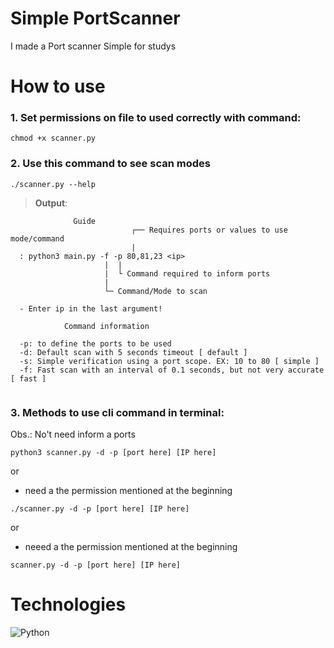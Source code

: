 # Simple PortScanner

I made a Port scanner Simple for studys

# How to use
### 1. Set permissions on file to used correctly with command:

```
chmod +x scanner.py
```

### 2. Use this command to see scan modes
```
./scanner.py --help
```
> **Output**:
```
              Guide
                           ┌── Requires ports or values to use mode/command
                           |
  : python3 main.py -f -p 80,81,23 <ip>
                     |  |
                     |  └ Command required to inform ports
                     |
                     └─ Command/Mode to scan

  - Enter ip in the last argument!

            Command information

  -p: to define the ports to be used
  -d: Default scan with 5 seconds timeout [ default ]
  -s: Simple verification using a port scope. EX: 10 to 80 [ simple ]
  -f: Fast scan with an interval of 0.1 seconds, but not very accurate [ fast ]
    
```
### 3. Methods to use cli command in terminal:

Obs.: No't need inform a ports
```
python3 scanner.py -d -p [port here] [IP here]
```

or

- need a the permission mentioned at the beginning
```
./scanner.py -d -p [port here] [IP here]
```

or

- neeed a the permission mentioned at the beginning
```
scanner.py -d -p [port here] [IP here]
```
# Technologies
![Python](https://img.shields.io/badge/Python-14354C?style=for-the-badge&logo=python&logoColor=white)
